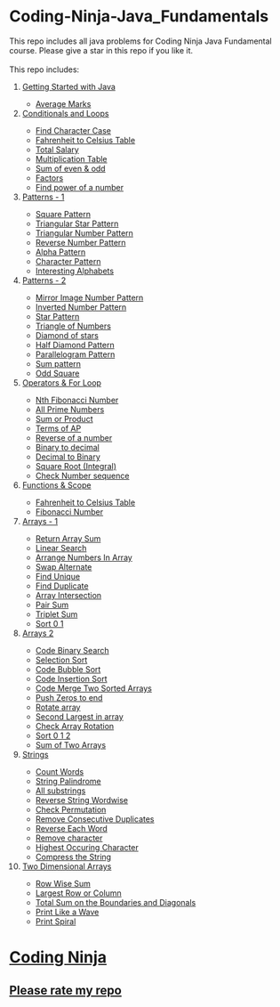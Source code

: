 # Coding-Ninja-Java_Fundamentals
This repo includes all java problems for Coding Ninja Java Fundamental course. Please give a star in this repo if you like it.</br></br>
This repo includes:</br>
<ol>
  <li><a href='https://github.com/rajdip20/Coding-Ninja-Java_Fundamentals/tree/main/Getting%20Started%20with%20Java'>Getting Started with Java</li>
    <ul>
      <li><a href='https://github.com/rajdip20/Coding-Ninja-Java_Fundamentals/blob/main/Getting%20Started%20with%20Java/Average_Marks.java'>Average Marks</li>
    </ul>
    
  <li><a href='https://github.com/rajdip20/Coding-Ninja-Java_Fundamentals/tree/main/Conditionals%20and%20Loops'>Conditionals and Loops</li>
    <ul>
      <li><a href='https://github.com/rajdip20/Coding-Ninja-Java_Fundamentals/blob/main/Conditionals%20and%20Loops/Find_Character_Case.java'>Find Character Case</li>
      <li><a href='https://github.com/rajdip20/Coding-Ninja-Java_Fundamentals/blob/main/Conditionals%20and%20Loops/Fahrenheit_to_Celsius_Table.java'>Fahrenheit to Celsius Table</li>
      <li><a href='https://github.com/rajdip20/Coding-Ninja-Java_Fundamentals/blob/main/Conditionals%20and%20Loops/Total_Salary.java'>Total Salary</li>
      <li><a href='https://github.com/rajdip20/Coding-Ninja-Java_Fundamentals/blob/main/Conditionals%20and%20Loops/Multiplication_Table.java'>Multiplication Table</li>
      <li><a href='https://github.com/rajdip20/Coding-Ninja-Java_Fundamentals/blob/main/Conditionals%20and%20Loops/Sum_of_even_and_odd.java'>Sum of even & odd</li>
      <li><a href='https://github.com/rajdip20/Coding-Ninja-Java_Fundamentals/blob/main/Conditionals%20and%20Loops/Factors.java'>Factors</li>
      <li><a href='https://github.com/rajdip20/Coding-Ninja-Java_Fundamentals/blob/main/Conditionals%20and%20Loops/Find_power_of_a_number.java'>Find power of a number</li>
    </ul>
    
  <li><a href='https://github.com/rajdip20/Coding-Ninja-Java_Fundamentals/tree/main/Pattern-1'>Patterns - 1</li>
    <ul>
      <li><a href='https://github.com/rajdip20/Coding-Ninja-Java_Fundamentals/blob/main/Pattern-1/Squre_Pattern.java'>Square Pattern</li>
      <li><a href='https://github.com/rajdip20/Coding-Ninja-Java_Fundamentals/blob/main/Pattern-1/Triangular_Star_Pattern.java'>Triangular Star Pattern</li>
      <li><a href='https://github.com/rajdip20/Coding-Ninja-Java_Fundamentals/blob/main/Pattern-1/Triangle_Number_Pattern.java'>Triangular Number Pattern</li>
      <li><a href='https://github.com/rajdip20/Coding-Ninja-Java_Fundamentals/blob/main/Pattern-1/Reverse_Number_Pattern.java'>Reverse Number Pattern</li>
      <li><a href='https://github.com/rajdip20/Coding-Ninja-Java_Fundamentals/blob/main/Pattern-1/Alpha_Pattern.java'>Alpha Pattern</li>
      <li><a href='https://github.com/rajdip20/Coding-Ninja-Java_Fundamentals/blob/main/Pattern-1/Character_Pattern.java'>Character Pattern</li>
      <li><a href='https://github.com/rajdip20/Coding-Ninja-Java_Fundamentals/blob/main/Pattern-1/Interesting_Alphabets.java'>Interesting Alphabets</li>
    </ul>
    
  <li><a href='https://github.com/rajdip20/Coding-Ninja-Java_Fundamentals/tree/main/Pattern-2'>Patterns - 2</li>
    <ul>
      <li><a href='https://github.com/rajdip20/Coding-Ninja-Java_Fundamentals/blob/main/Pattern-2/Mirror_Image_Number_Pattern.java'>Mirror Image Number Pattern</li>
      <li><a href='https://github.com/rajdip20/Coding-Ninja-Java_Fundamentals/blob/main/Pattern-2/Inverted_Number_Pattern.java'>Inverted Number Pattern</li>
      <li><a href='https://github.com/rajdip20/Coding-Ninja-Java_Fundamentals/blob/main/Pattern-2/Star_Pattern.java'>Star Pattern</li>
      <li><a href='https://github.com/rajdip20/Coding-Ninja-Java_Fundamentals/blob/main/Pattern-2/Triangle_of_Numbers.java'>Triangle of Numbers</li>
      <li><a href='https://github.com/rajdip20/Coding-Ninja-Java_Fundamentals/blob/main/Pattern-2/Diamond_of_stars.java'>Diamond of stars</li>
      <li><a href='https://github.com/rajdip20/Coding-Ninja-Java_Fundamentals/blob/main/Pattern-2/Half_Diamond_Pattern.java'>Half Diamond Pattern</li>
      <li><a href='https://github.com/rajdip20/Coding-Ninja-Java_Fundamentals/blob/main/Pattern-2/Parallelogram_Pattern.java'>Parallelogram Pattern</li>
      <li><a href='https://github.com/rajdip20/Coding-Ninja-Java_Fundamentals/blob/main/Pattern-2/Sum_Pattern.java'>Sum pattern</li>
      <li><a href='https://github.com/rajdip20/Coding-Ninja-Java_Fundamentals/blob/main/Pattern-2/Odd_Square.java'>Odd Square</li>
    </ul>
    
  <li><a href='https://github.com/rajdip20/Coding-Ninja-Java_Fundamentals/tree/main/Operators%20%26%20For%20Loop'>Operators & For Loop</li>
    <ul>
      <li><a href='https://github.com/rajdip20/Coding-Ninja-Java_Fundamentals/blob/main/Operators%20%26%20For%20Loop/Nth_Fibonacci_Number.java'>Nth Fibonacci Number</li>
      <li><a href='https://github.com/rajdip20/Coding-Ninja-Java_Fundamentals/blob/main/Operators%20%26%20For%20Loop/All_Prime_Numbers.java'>All Prime Numbers</li>
      <li><a href='https://github.com/rajdip20/Coding-Ninja-Java_Fundamentals/blob/main/Operators%20%26%20For%20Loop/Sum_or_Product.java'>Sum or Product</li>
      <li><a href='https://github.com/rajdip20/Coding-Ninja-Java_Fundamentals/blob/main/Operators%20%26%20For%20Loop/Terms_of_AP.java'>Terms of AP</li>
      <li><a href='https://github.com/rajdip20/Coding-Ninja-Java_Fundamentals/blob/main/Operators%20%26%20For%20Loop/Reverse_of_a_number.java'>Reverse of a number</li>
      <li><a href='https://github.com/rajdip20/Coding-Ninja-Java_Fundamentals/blob/main/Operators%20%26%20For%20Loop/Binary_to_decimal.java'>Binary to decimal</li>
      <li><a href='https://github.com/rajdip20/Coding-Ninja-Java_Fundamentals/blob/main/Operators%20%26%20For%20Loop/Decimal_to_Binary.java'>Decimal to Binary</li>
      <li><a href='https://github.com/rajdip20/Coding-Ninja-Java_Fundamentals/blob/main/Operators%20%26%20For%20Loop/Square_Root.java'>Square Root (Integral)</li>
      <li><a href='https://github.com/rajdip20/Coding-Ninja-Java_Fundamentals/blob/main/Operators%20%26%20For%20Loop/Check_Number_sequence.java'>Check Number sequence</li>
    </ul>
    
  <li><a href='https://github.com/rajdip20/Coding-Ninja-Java_Fundamentals/tree/main/Functions%20%26%20Scope'>Functions & Scope</li>
    <ul>
      <li><a href='https://github.com/rajdip20/Coding-Ninja-Java_Fundamentals/blob/main/Functions%20%26%20Scope/Fahrenheit_to_Celsius_Table.java'>Fahrenheit to Celsius Table</li>
      <li><a href='https://github.com/rajdip20/Coding-Ninja-Java_Fundamentals/blob/main/Functions%20%26%20Scope/Fibonacci_Number.java'>Fibonacci Number</li>
    </ul>
    
  <li><a href='https://github.com/rajdip20/Coding-Ninja-Java_Fundamentals/tree/main/Arrays%20-%201'>Arrays - 1</li>
    <ul>
      <li><a href='https://github.com/rajdip20/Coding-Ninja-Java_Fundamentals/blob/main/Arrays%20-%201/Return_Array_Sum.java'>Return Array Sum</li>
      <li><a href='https://github.com/rajdip20/Coding-Ninja-Java_Fundamentals/blob/main/Arrays%20-%201/Linear_Search.java'>Linear Search</li>
      <li><a href='https://github.com/rajdip20/Coding-Ninja-Java_Fundamentals/blob/main/Arrays%20-%201/Arrange_Numbers_In_Array.java'>Arrange Numbers In Array</li>
      <li><a href='https://github.com/rajdip20/Coding-Ninja-Java_Fundamentals/blob/main/Arrays%20-%201/Swap_Alternate.java'>Swap Alternate</li>
      <li><a href='https://github.com/rajdip20/Coding-Ninja-Java_Fundamentals/blob/main/Arrays%20-%201/Find_Unique.java'>Find Unique</li>
      <li><a href='https://github.com/rajdip20/Coding-Ninja-Java_Fundamentals/blob/main/Arrays%20-%201/Find_Duplicate.java'>Find Duplicate</li>
      <li><a href='https://github.com/rajdip20/Coding-Ninja-Java_Fundamentals/blob/main/Arrays%20-%201/Array_Intersection.java'>Array Intersection</li>
      <li><a href='https://github.com/rajdip20/Coding-Ninja-Java_Fundamentals/blob/main/Arrays%20-%201/Pair_Sum.java'>Pair Sum</li>
      <li><a href='https://github.com/rajdip20/Coding-Ninja-Java_Fundamentals/blob/main/Arrays%20-%201/Triplet_Sum.java'>Triplet Sum</li>
      <li><a href='https://github.com/rajdip20/Coding-Ninja-Java_Fundamentals/blob/main/Arrays%20-%201/Sort_0_1.java'>Sort 0 1</li>
    </ul>
    
  <li><a href='https://github.com/rajdip20/Coding-Ninja-Java_Fundamentals/tree/main/Arrays%202'>Arrays 2</li>
    <ul>
      <li><a href='https://github.com/rajdip20/Coding-Ninja-Java_Fundamentals/blob/main/Arrays%202/Binary_Search.java'>Code Binary Search</li>
      <li><a href='https://github.com/rajdip20/Coding-Ninja-Java_Fundamentals/blob/main/Arrays%202/Selection_Sort.java'>Selection Sort</li>
      <li><a href='https://github.com/rajdip20/Coding-Ninja-Java_Fundamentals/blob/main/Arrays%202/Bubble_Sort.java'>Code Bubble Sort</li>
      <li><a href='https://github.com/rajdip20/Coding-Ninja-Java_Fundamentals/blob/main/Arrays%202/Insertion_Sort.java'>Code Insertion Sort</li>
      <li><a href='https://github.com/rajdip20/Coding-Ninja-Java_Fundamentals/blob/main/Arrays%202/Merge_Two_Sorted_Arrays.java'>Code Merge Two Sorted Arrays</li>
      <li><a href='https://github.com/rajdip20/Coding-Ninja-Java_Fundamentals/blob/main/Arrays%202/Push_Zeros_to_end.java'>Push Zeros to end</li>
      <li><a href='https://github.com/rajdip20/Coding-Ninja-Java_Fundamentals/blob/main/Arrays%202/Rotate_array.java'>Rotate array</li>
      <li><a href='https://github.com/rajdip20/Coding-Ninja-Java_Fundamentals/blob/main/Arrays%202/Second_Largest_in_array.java'>Second Largest in array</li>
      <li><a href='https://github.com/rajdip20/Coding-Ninja-Java_Fundamentals/blob/main/Arrays%202/Check_Array_Rotation.java'>Check Array Rotation</li>
      <li><a href='https://github.com/rajdip20/Coding-Ninja-Java_Fundamentals/blob/main/Arrays%202/Sort_0_1_2.java'>Sort 0 1 2</li>
      <li><a href='https://github.com/rajdip20/Coding-Ninja-Java_Fundamentals/blob/main/Arrays%202/Sum_of_Two_Arrays.java'>Sum of Two Arrays</li>
    </ul>
    
  <li><a href='https://github.com/rajdip20/Coding-Ninja-Java_Fundamentals/tree/main/Strings'>Strings</li>
    <ul>
      <li><a href='https://github.com/rajdip20/Coding-Ninja-Java_Fundamentals/blob/main/Strings/Count_Words.java'>Count Words</li>
      <li><a href='https://github.com/rajdip20/Coding-Ninja-Java_Fundamentals/blob/main/Strings/String_Palindrome.java'>String Palindrome</li>
      <li><a href='https://github.com/rajdip20/Coding-Ninja-Java_Fundamentals/blob/main/Strings/All_substrings.java'>All substrings</li>
      <li><a href='https://github.com/rajdip20/Coding-Ninja-Java_Fundamentals/blob/main/Strings/Reverse_String_Wordwise.java'>Reverse String Wordwise</li>
      <li><a href='https://github.com/rajdip20/Coding-Ninja-Java_Fundamentals/blob/main/Strings/Check_Permutation.java'>Check Permutation</li>
      <li><a href='https://github.com/rajdip20/Coding-Ninja-Java_Fundamentals/blob/main/Strings/Remove_Consecutive_Duplicates.java'>Remove Consecutive Duplicates</li>
      <li><a href='https://github.com/rajdip20/Coding-Ninja-Java_Fundamentals/blob/main/Strings/Reverse_Each_Word.java'>Reverse Each Word</li>
      <li><a href='https://github.com/rajdip20/Coding-Ninja-Java_Fundamentals/blob/main/Strings/Remove_character.java'>Remove character</li>
      <li><a href='https://github.com/rajdip20/Coding-Ninja-Java_Fundamentals/blob/main/Strings/Highest_Occuring_Character.java'>Highest Occuring Character</li>
      <li><a href='https://github.com/rajdip20/Coding-Ninja-Java_Fundamentals/blob/main/Strings/Compress_the_String.java'>Compress the String</li>
    </ul>
    
  <li><a href='https://github.com/rajdip20/Coding-Ninja-Java_Fundamentals/tree/main/Two%20Dimensional%20Arrays'>Two Dimensional Arrays</li>
    <ul>
      <li><a href='https://github.com/rajdip20/Coding-Ninja-Java_Fundamentals/blob/main/Two%20Dimensional%20Arrays/Row_Wise_Sum.java'>Row Wise Sum</li>
      <li><a href='https://github.com/rajdip20/Coding-Ninja-Java_Fundamentals/blob/main/Two%20Dimensional%20Arrays/Largest_Row_or_Column.java'>Largest Row or Column</li>
      <li><a href='https://github.com/rajdip20/Coding-Ninja-Java_Fundamentals/blob/main/Two%20Dimensional%20Arrays/Boundaries_and_Diagonals_total_sum.java'>Total Sum on the Boundaries and Diagonals</li>
      <li><a href='https://github.com/rajdip20/Coding-Ninja-Java_Fundamentals/blob/main/Two%20Dimensional%20Arrays/Print_Like_a_Wave.java'>Print Like a Wave</li>
      <li><a href='https://github.com/rajdip20/Coding-Ninja-Java_Fundamentals/blob/main/Two%20Dimensional%20Arrays/Print_Spiral.java'>Print Spiral</li>
    </ul> 
</ol>

<h1>Coding Ninja
<h2>Please rate my repo
